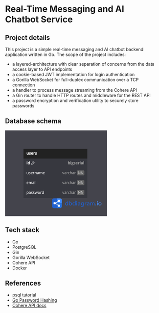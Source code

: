 # Real-Time Messaging and AI Chatbot Service

## Project details
This project is a simple real-time messaging and AI chatbot backend application written in Go. The scope of the project
includes:
- a layered-architecture with clear separation of concerns from the data access layer to API endpoints
- a cookie-based JWT implementation for login authentication
- a Gorilla WebSocket for full-duplex communication over a TCP connection
- a handler to process message streaming from the Cohere API
- a Gin router to handle HTTP routes and middleware for the REST API
- a password encryption and verification utility to securely store passwords

## Database schema
![Database schema](assets/db_schema.png)

## Tech stack
- Go
- PostgreSQL
- Gin
- Gorilla WebSocket
- Cohere API
- Docker

## References
- [psql tutorial](https://tomcam.github.io/postgres/)
- [Go Password Hashing](https://gowebexamples.com/password-hashing/)
- [Cohere API docs](https://docs.cohere.com/reference/about)